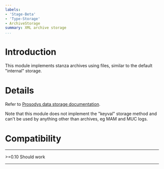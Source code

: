 ```yaml
---
labels:
- 'Stage-Beta'
- 'Type-Storage'
- ArchiveStorage
summary: XML archive storage
...
```


Introduction
============

This module implements stanza archives using files, similar to the
default "internal" storage.

Details
=======

Refer to [Prosodys data storage
documentation](https://prosody.im/doc/storage).

Note that this module does not implement the "keyval" storage method and
can't be used by anything other than archives, eg MAM and MUC logs.

Compatibility
=============

  --------- -------------
  \>=0.10   Should work
  --------- -------------
